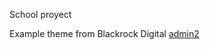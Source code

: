 School proyect

Example theme from Blackrock Digital [admin2](https://github.com/BlackrockDigital/startbootstrap-sb-admin-2)
